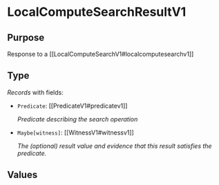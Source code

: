 # LocalComputeSearchResultV1

## Purpose

<!-- --8<-- [start:purpose] -->
Response to a [[LocalComputeSearchV1#localcomputesearchv1]]
<!-- --8<-- [end:purpose] -->

## Type

<!-- --8<-- [start:type] -->
<div class="type">

*Records* with fields:
- `Predicate`: [[PredicateV1#predicatev1]]

  *Predicate describing the search operation*

- `Maybe[witness]`: [[WitnessV1#witnessv1]]

  *The (optional) result value and evidence that this result satisfies the predicate.*

</div>
<!-- --8<-- [end:type] -->

## Values

